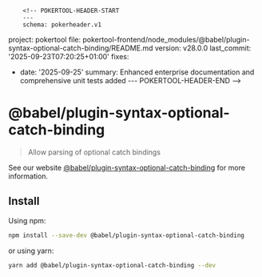         <!-- POKERTOOL-HEADER-START
        ---
        schema: pokerheader.v1
project: pokertool
file: pokertool-frontend/node_modules/@babel/plugin-syntax-optional-catch-binding/README.md
version: v28.0.0
last_commit: '2025-09-23T07:20:25+01:00'
fixes:
- date: '2025-09-25'
  summary: Enhanced enterprise documentation and comprehensive unit tests added
        ---
        POKERTOOL-HEADER-END -->
# @babel/plugin-syntax-optional-catch-binding

> Allow parsing of optional catch bindings

See our website [@babel/plugin-syntax-optional-catch-binding](https://babeljs.io/docs/en/next/babel-plugin-syntax-optional-catch-binding.html) for more information.

## Install

Using npm:

```sh
npm install --save-dev @babel/plugin-syntax-optional-catch-binding
```

or using yarn:

```sh
yarn add @babel/plugin-syntax-optional-catch-binding --dev
```
